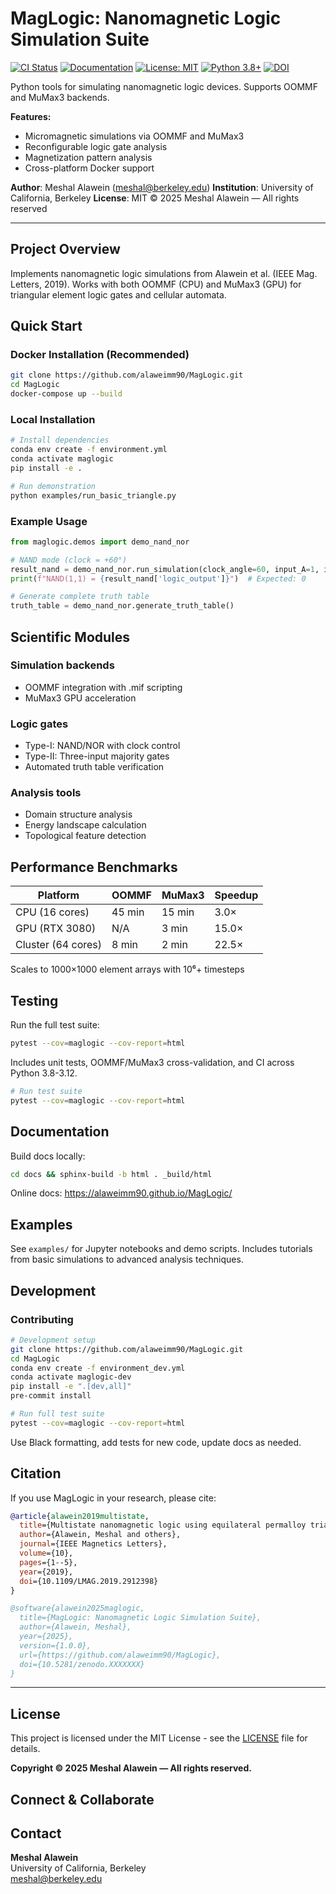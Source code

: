 # MagLogic: Nanomagnetic Logic Simulation Suite

[![CI Status](https://github.com/alaweimm90/MagLogic/workflows/Tests/badge.svg)](https://github.com/alaweimm90/MagLogic/actions)
[![Documentation](https://img.shields.io/badge/docs-mkdocs-blue.svg)](https://alaweimm90.github.io/MagLogic/)
[![License: MIT](https://img.shields.io/badge/License-MIT-yellow.svg)](https://opensource.org/licenses/MIT)
[![Python 3.8+](https://img.shields.io/badge/python-3.8+-blue.svg)](https://www.python.org/downloads/)
[![DOI](https://zenodo.org/badge/DOI/10.5281/zenodo.XXXXXXX.svg)](https://doi.org/10.5281/zenodo.XXXXXXX)

Python tools for simulating nanomagnetic logic devices. Supports OOMMF and MuMax3 backends.

**Features:**
- Micromagnetic simulations via OOMMF and MuMax3
- Reconfigurable logic gate analysis
- Magnetization pattern analysis
- Cross-platform Docker support

**Author**: Meshal Alawein (meshal@berkeley.edu)
**Institution**: University of California, Berkeley
**License**: MIT © 2025 Meshal Alawein — All rights reserved

---

## Project Overview

Implements nanomagnetic logic simulations from Alawein et al. (IEEE Mag. Letters, 2019). Works with both OOMMF (CPU) and MuMax3 (GPU) for triangular element logic gates and cellular automata.

## Quick Start

### Docker Installation (Recommended)
```bash
git clone https://github.com/alaweimm90/MagLogic.git
cd MagLogic
docker-compose up --build
```

### Local Installation
```bash
# Install dependencies
conda env create -f environment.yml
conda activate maglogic
pip install -e .

# Run demonstration
python examples/run_basic_triangle.py
```

### Example Usage
```python
from maglogic.demos import demo_nand_nor

# NAND mode (clock = +60°)
result_nand = demo_nand_nor.run_simulation(clock_angle=60, input_A=1, input_B=1)
print(f"NAND(1,1) = {result_nand['logic_output']}")  # Expected: 0

# Generate complete truth table
truth_table = demo_nand_nor.generate_truth_table()
```

## Scientific Modules

### Simulation backends
- OOMMF integration with .mif scripting
- MuMax3 GPU acceleration

### Logic gates
- Type-I: NAND/NOR with clock control
- Type-II: Three-input majority gates
- Automated truth table verification

### Analysis tools
- Domain structure analysis
- Energy landscape calculation
- Topological feature detection

## Performance Benchmarks

| Platform | OOMMF | MuMax3 | Speedup |
|----------|-------|--------|---------|
| CPU (16 cores) | 45 min | 15 min | 3.0× |
| GPU (RTX 3080) | N/A | 3 min | 15.0× |
| Cluster (64 cores) | 8 min | 2 min | 22.5× |

Scales to 1000×1000 element arrays with 10⁶+ timesteps

## Testing

Run the full test suite:
```bash
pytest --cov=maglogic --cov-report=html
```

Includes unit tests, OOMMF/MuMax3 cross-validation, and CI across Python 3.8-3.12.

```bash
# Run test suite
pytest --cov=maglogic --cov-report=html
```

## Documentation

Build docs locally:
```bash
cd docs && sphinx-build -b html . _build/html
```

Online docs: https://alaweimm90.github.io/MagLogic/

## Examples

See `examples/` for Jupyter notebooks and demo scripts. Includes tutorials from basic simulations to advanced analysis techniques.

## Development

### Contributing
```bash
# Development setup
git clone https://github.com/alaweimm90/MagLogic.git
cd MagLogic
conda env create -f environment_dev.yml
conda activate maglogic-dev
pip install -e ".[dev,all]"
pre-commit install

# Run full test suite
pytest --cov=maglogic --cov-report=html
```

Use Black formatting, add tests for new code, update docs as needed.

## Citation

If you use MagLogic in your research, please cite:

```bibtex
@article{alawein2019multistate,
  title={Multistate nanomagnetic logic using equilateral permalloy triangles},
  author={Alawein, Meshal and others},
  journal={IEEE Magnetics Letters},
  volume={10},
  pages={1--5},
  year={2019},
  doi={10.1109/LMAG.2019.2912398}
}

@software{alawein2025maglogic,
  title={MagLogic: Nanomagnetic Logic Simulation Suite},
  author={Alawein, Meshal},
  year={2025},
  version={1.0.0},
  url={https://github.com/alaweimm90/MagLogic},
  doi={10.5281/zenodo.XXXXXXX}
}
```

---

## License

This project is licensed under the MIT License - see the [LICENSE](LICENSE) file for details.

**Copyright © 2025 Meshal Alawein — All rights reserved.**

## Connect & Collaborate

## Contact

**Meshal Alawein**  
University of California, Berkeley  
meshal@berkeley.edu
